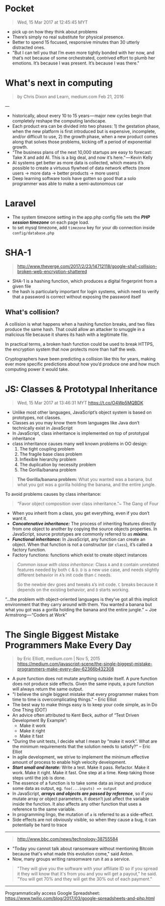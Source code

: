 # Pocket
> Wed, 15 Mar 2017 at 12:45:45 MYT

- pick up on how they think about problems
- There’s simply no real substitute for physical presence.
- Better to spend 15 focused, responsive minutes than 30 utterly distracted ones.
- "But I can tell you that I’m even more tightly bonded with her now, and that’s not because of some orchestrated, contrived effort to plumb her emotions. It’s because I was present. It’s because I was there."

# What's next in computing
> by Chris Dixon and Learn, medium.com
Feb 21, 2016

—
- historically, about every 10 to 15 years — major new cycles begin that completely reshape the computing landscape.
- Each product era can be divided into two phases: 1) the gestation phase, when the new platform is first introduced but is expensive, incomplete, and/or difficult to use, 2) the growth phase, when a new product comes along that solves those problems, kicking off a period of exponential growth.
- “The business plans of the next 10,000 startups are easy to forecast: Take X and add AI. This is a big deal, and now it’s here.” — Kevin Kelly
- AI systems get better as more data is collected, which means it’s possible to create a virtuous flywheel of data network effects (more users → more data → better products → more users)
- Deep learning software tools have gotten so good that a solo programmer was able to make a semi-autonomous car

# Laravel
- The system timezone setting in the app.php config file sets the ***PHP session timezone*** on each page load.
- to set mysql timezone, add `timezone` key for your db connection inside `config/database.php`

# SHA-1
> http://www.theverge.com/2017/2/23/14712118/google-sha1-collision-broken-web-encryption-shattered

- SHA-1 is a hashing function, which produces a digital fingerprint from a given file
- the hash is particularly important for login systems, which need to verify that a password is correct without exposing the password itself

## What's collision?
A collision is what happens when a hashing function breaks, and two files produce the same hash. That could allow an attacker to smuggle in a malicious file because it shares its hash with a legitimate file.

In practical terms, a broken hash function could be used to break HTTPS, the encryption system that now protects more than half the web.

Cryptographers have been predicting a collision like this for years, making ever more specific predictions about how you’d produce one and how much computing power it would take.

# JS: Classes & Prototypal Inheritance
> Wed, 15 Mar 2017 at 13:46:31 MYT
> https://t.co/O4Wp5MQBDK

- Unlike most other languages, JavaScript’s object system is based on prototypes, not classes.
- Classes as you may know them from languages like Java don’t technically exist in JavaScript
- In JavaScript, class inheritance is implemented on top of prototypal inheritance
- class inheritance causes many well known problems in OO design:
    1. The tight coupling problem
    2. The fragile base class problem
    3. Inflexible hierarchy problem
    4. The duplication by necessity problem
    5. The Gorilla/banana problem

> **The Gorilla/banana problem:**
> What you wanted was a banana, but what you got was a gorilla holding the banana, and the entire jungle.

To avoid problems causes by class inheritance:

> “Favor object composition over class inheritance.”~ The Gang of Four

- When you inherit from a class, you get everything, even if you don’t want it.
- ***Concatenative inheritance:*** The process of inheriting features directly from one object to another by copying the source objects properties. In JavaScript, source prototypes are commonly referred to as ***mixins***.
- ***Functional inheritance:*** In JavaScript, any function can create an object. When that function is not a constructor (or `class`), it’s called a factory function. 
- Factory functions: functions which exist to create object instances

> *Common issue with class inheritance:*
> Class `A` and `B` contain unrelated features needed by both `C` & `D`. `D` is a new use case, and needs slightly different behavior in `A`’s init code than `C` needs. 
> 
> So the newbie dev goes and tweaks `A`’s init code. `C` breaks because it depends on the existing behavior, and `D` starts working.

“…the problem with object-oriented languages is they’ve got all this implicit environment that they carry around with them. You wanted a banana but what you got was a gorilla holding the banana and the entire jungle.” ~ Joe Armstrong — “Coders at Work”

# The Single Biggest Mistake Programmers Make Every Day
> by Eric Elliott, medium.com | Nov 5, 2015
> https://medium.com/javascript-scene/the-single-biggest-mistake-programmers-make-every-day-62366b432308

- A pure function does not mutate anything outside itself. A pure function does not produce side effects. Given the same inputs, a pure function will always return the same output.
- "I believe the single biggest mistake that every programmer makes from time to time is overcomplicating things." – Eric Elliot
- The best way to make things easy is to keep your code simple, as in Do One Thing (DOT)
- An advice often attributed to Kent Beck, author of “Test Driven Development By Example”:
  - Make it work
  - Make it right
  - Make it fast
- "During the unit tests, I decide what I mean by “make it work”. What are the minimum requirements that the solution needs to satisfy?" – Eric Elliot
- In agile development, we strive to implement the minimum effective amount of process to enable high velocity development.
- ***Start small and iterate:*** Write a test. Make it pass. Refactor. Make it work. Make it right. Make it fast. One step at a time. Keep taking those steps until the job is done.
- The essence of a function is to take some data as input and produce some data as output, eg. `foo(...inputs) => output`
- In JavaScript, ***arrays and objects are passed by reference***, so if you mutate array or object parameters, it doesn’t just affect the variable inside the function. It also affects any other function that uses a reference to the same variable.
- In programming lingo, the mutation of `a` is referred to as a side-effect.
- Side effects are not obviously visible, so when they cause a bug, it can potentially be hard to trace

---
> http://www.bbc.com/news/technology-38755584

- "Today you cannot talk about ransomware without mentioning Bitcoin because that's what made this evolution come," said Anton.
- Now, many groups writing ransomware run it as a service. 

> "They will give you the software with your affiliate ID so if you spread it they will know that it's from you and you will get a payout," he said. "You will get 70% and they will get the 30% out of each payment."

---

Programmatically access Google Spreadsheet: https://www.twilio.com/blog/2017/03/google-spreadsheets-and-php.html

